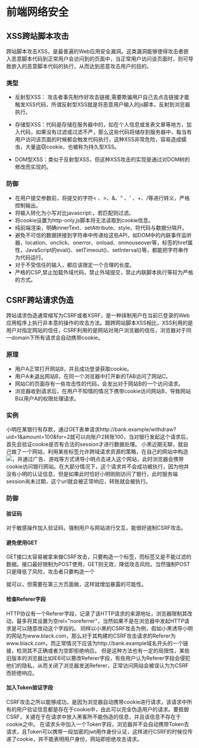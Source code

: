 # 前端网络安全
## XSS跨站脚本攻击
跨站脚本攻击XSS，是最普遍的Web应用安全漏洞。这类漏洞能够使得攻击者嵌入恶意脚本代码到正常用户会访问到的页面中，当正常用户访问该页面时，则可导致嵌入的恶意脚本代码的执行，从而达到恶意攻击用户的目的。

### 类型
- 反射型XSS： 攻击者事先制作好攻击链接,需要欺骗用户自己去点击链接才能触发XSS代码，所谓反射型XSS就是将恶意用户输入的js脚本，反射到浏览器执行。

- 存储型XSS：代码是存储在服务器中的，如在个人信息或发表文章等地方，加入代码，如果没有过滤或过滤不严，那么这些代码将储存到服务器中，每当有用户访问该页面的时候都会触发代码执行，这种XSS非常危险，容易造成蠕虫，大量盗窃cookie，也被称为持久型XSS。

- DOM型XSS：类似于反射型XSS，但这种XSS攻击的实现是通过对DOM树的修改而实现的。

### 防御
- 在用户提交参数前，将提交的字符< 、>、&、" 、' 、+、/等进行转义，严格控制输出。
- 将输入转化为小写对比javascript:，若匹配则过滤。
- 将cookie设置为http-only,js脚本将无法读取到cookie信息。
- 纯前端渲染，明确innerText、setAttribute、style，将代码与数据分隔开。
- 避免不可信的数据拼接到字符串中传递给这些API，如DOM中的内联事件监听器，location、onclick、onerror、onload、onmouseover等，<a>标签的href属性，JavaScript的eval()、setTimeout()、setInterval()等，都能把字符串作为代码运行。
- 对于不受信任的输入，都应该限定一个合理的长度。
- 严格的CSP,禁止加载外域代码，禁止外域提交，禁止内联脚本执行等较为严格的方式。

## CSRF跨站请求伪造
跨站请求伪造通常缩写为CSRF或者XSRF，是一种挟制用户在当前已登录的Web应用程序上执行非本意的操作的攻击方法。跟跨网站脚本XSS相比，XSS利用的是用户对指定网站的信任，CSRF利用的是网站对用户浏览器的信任，浏览器对于同一domain下所有请求会自动携带cookie。

### 原理
- 用户A正常打开网站B，并且成功登录获取cookie。
- 用户A未退出网站B，在同一个浏览器中打开新的TAB访问了网站C。
- 网站C的页面存有一些攻击性的代码，会发出对于网站B的一个访问请求。
- 浏览器收到请求后，在用户不知情的情况下携带cookie访问网站B，导致网站B以用户A的权限处理请求。
### 实例
小明在某银行有存款，通过GET表单请求http://bank.example/withdraw?uid=1&amount=100&for=2就可以向账户2转账100，当对银行发起这个请求后，首先会验证cookie是否有合法的session才进行数据处理。
小黑近期无聊，就自己做了一个网站，利用某些标签允许跨域请求资源的策略，在自己的网站中构造<img src="http://bank.example/withdraw?uid=1&amount=100&for=2">，并通过广告、游戏等方式诱导小明点击进入这个网站，此时浏览器会携带cookie访问银行网站。在大部分情况下，这个请求并不会成功被执行，因为他并没有小明的认证信息，但是如果此时恰好小明刚刚访问了银行，此时服务端session尚未过期，这个url就会被正常响应，转账就会被执行。

### 防御
#### 验证码
对于敏感操作加入验证码，强制用户与网站进行交互，能很好遏制CSRF攻击。

#### 避免使用GET
GET接口太容易被拿来做CSRF攻击，只要构造一个<img>标签，而<img>标签又是不能过滤的数据。接口最好限制为POST使用，GET则无效，降低攻击风险。当然强制POST只是降低了风险，攻击者只要构造一个<form>就可以，但需要在第三方页面做，这样就增加暴露的可能性。

#### 检查Referer字段
HTTP协议有一个Referer字段，记录了该HTTP请求的来源地址，浏览器限制其改动，最多将其设置为空rel="noreferrer"，当然如果不是在浏览器中发起HTTP请求是可以随意改动这个字段的。
同样以小黑的CSRF攻击为例，假如小黑诱导小明的网站为www.black.com，那么对于其构建的CSRF攻击请求的Referer为www.black.com，而正常情况下应该为http://bank.example域名开头的一个链接，检测其不正确或者为空即拒绝响应。
但是这种方法也有一定的局限性，某些旧版本的浏览器比如IE6可以篡改Referer字段，有些用户认为Referer字段会侵犯他们的隐私，从而关闭了浏览器发送Referer，正常访问网站会被误认为为CSRF而拒绝响应。

#### 加入Token验证字段
CSRF攻击之所以能够成功，是因为浏览器自动携带cookie进行请求，该请求中所有的用户验证信息都是存在于cookie中，由此可以完全伪造用户的请求。要抵御CSRF，关键在于在请求中放入黑客所不能伪造的信息，并且该信息不存在于cookie之中。
在请求头中加入一个Token字段，浏览器并不会自动携带Token去请求，且Token可以携带一段加密的jwt用作身份认证，这样进行CSRF的时候仅传递了cookie，并不能表明用户身份，网站即拒绝攻击请求。